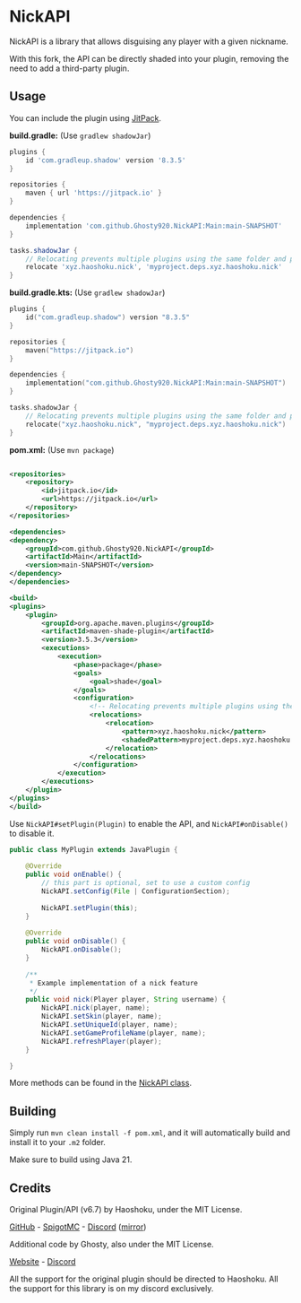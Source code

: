 # NickAPI

NickAPI is a library that allows disguising any player with a given nickname.

With this fork, the API can be directly shaded into your plugin, removing the need to add a third-party plugin.

## Usage

You can include the plugin using [JitPack](https://jitpack.io/#Ghosty920/NickAPI).

**build.gradle:** (Use `gradlew shadowJar`)

```groovy
plugins {
    id 'com.gradleup.shadow' version '8.3.5'
}

repositories {
    maven { url 'https://jitpack.io' }
}

dependencies {
    implementation 'com.github.Ghosty920.NickAPI:Main:main-SNAPSHOT'
}

tasks.shadowJar {
    // Relocating prevents multiple plugins using the same folder and possibly breaking
    relocate 'xyz.haoshoku.nick', 'myproject.deps.xyz.haoshoku.nick'
}
```

**build.gradle.kts:** (Use `gradlew shadowJar`)

```kts
plugins {
    id("com.gradleup.shadow") version "8.3.5"
}

repositories {
    maven("https://jitpack.io")
}

dependencies {
    implementation("com.github.Ghosty920.NickAPI:Main:main-SNAPSHOT")
}

tasks.shadowJar {
    // Relocating prevents multiple plugins using the same folder and possibly breaking
    relocate("xyz.haoshoku.nick", "myproject.deps.xyz.haoshoku.nick")
}
```

**pom.xml:** (Use `mvn package`)

```xml

<repositories>
    <repository>
        <id>jitpack.io</id>
        <url>https://jitpack.io</url>
    </repository>
</repositories>

<dependencies>
<dependency>
    <groupId>com.github.Ghosty920.NickAPI</groupId>
    <artifactId>Main</artifactId>
    <version>main-SNAPSHOT</version>
</dependency>
</dependencies>

<build>
<plugins>
    <plugin>
        <groupId>org.apache.maven.plugins</groupId>
        <artifactId>maven-shade-plugin</artifactId>
        <version>3.5.3</version>
        <executions>
            <execution>
                <phase>package</phase>
                <goals>
                    <goal>shade</goal>
                </goals>
                <configuration>
                    <!-- Relocating prevents multiple plugins using the same folder and possibly breaking -->
                    <relocations>
                        <relocation>
                            <pattern>xyz.haoshoku.nick</pattern>
                            <shadedPattern>myproject.deps.xyz.haoshoku.nick</shadedPattern>
                        </relocation>
                    </relocations>
                </configuration>
            </execution>
        </executions>
    </plugin>
</plugins>
</build>
```

Use `NickAPI#setPlugin(Plugin)` to enable the API, and `NickAPI#onDisable()` to disable it.

```java
public class MyPlugin extends JavaPlugin {
	
	@Override
	public void onEnable() {
		// this part is optional, set to use a custom config
		NickAPI.setConfig(File | ConfigurationSection);
		
		NickAPI.setPlugin(this);
	}
	
	@Override
	public void onDisable() {
		NickAPI.onDisable();
	}
	
	/**
     * Example implementation of a nick feature
	 */
	public void nick(Player player, String username) {
		NickAPI.nick(player, name);
		NickAPI.setSkin(player, name);
		NickAPI.setUniqueId(player, name);
		NickAPI.setGameProfileName(player, name);
		NickAPI.refreshPlayer(player);
	}

}
```

More methods can be found in
the [NickAPI class](https://github.com/Ghosty920/NickAPI/blob/main/API/src/main/java/xyz/haoshoku/nick/NickAPI.java).

## Building

Simply run `mvn clean install -f pom.xml`, and it will automatically build and install it to your `.m2` folder.

Make sure to build using Java 21.

## Credits

Original Plugin/API (v6.7) by Haoshoku, under the MIT License.

[GitHub](https://github.com/Haoshoku/NickAPI/) - [SpigotMC](https://www.spigotmc.org/resources/26013/) - [Discord](https://haoshoku.xyz/go/discord) ([mirror](https://discord.gg/y9Vkm22VuZ))

Additional code by Ghosty, also under the MIT License.

[Website](https://ghosty.im/) - [Discord](https://ghosty.im/discord?from=nickapi)

All the support for the original plugin should be directed to Haoshoku. All the support for this library is on my
discord exclusively.